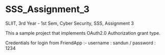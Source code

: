 # SSS_Assignment_3

SLIIT, 3rd Year - 1st Sem, Cyber Security, SSS, Assignment 3

This a sample project that implements OAuth2.0 Authorization grant type. 


Credentials for login from FriendApp :- username : sandun / password : 1234 
